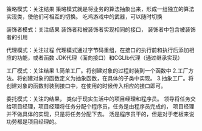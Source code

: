 策略模式：关注结果
策略模式就是将业务的算法抽象出来，形成一组独立的算法实现类，使他们可相互的切换。
吃鸡游戏中的武器，可以随时切换

装饰者模式：关注结果
装饰者和被装饰者实现相同的接口，
装饰者中包含被装饰者的引用

代理模式：关注过程
代理模式通过字节码重组，在接口的执行前和执行后添加相应的功能，或者函数
JDK代理（面向接口）和CGLIb代理（通过继承实现）

工厂模式：关注结果
1.简单工厂。将创建对象的过程封装到一个函数中
2.工厂方法。将创建对象的函数定义为抽象函数，在具体的子类中实现。
3.抽象工厂。将创建对象的函数封装到接口中，在使用的时候传入相应的接口即可。

委托模式：关注的结果，
类似于现实生活中的项目经理和程序员。
领导将任务交给项目经理，项目经理将任务分配个程序员，任务是由程序员完成的，
项目经理并不做具体的实现，只是将任务分配下去。
活是程序员干的，但是对于老板来说功劳都是项目经理的。